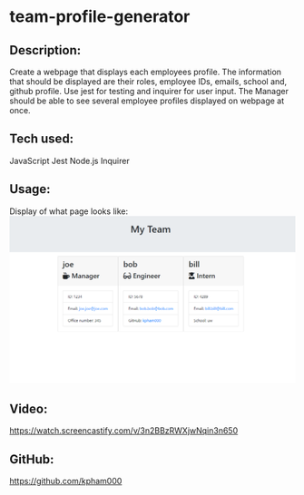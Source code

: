 # team-profile-generator

## Description:
Create a webpage that displays each employees profile. The information that should be displayed are their roles, employee IDs, emails, school and, github profile. Use jest for testing and inquirer for user input. The Manager should be able to see several employee profiles displayed on webpage at once. 

## Tech used:
JavaScript
Jest
Node.js
Inquirer

## Usage:

Display of what page looks like:
![Multiple profiles are displayed with information about the manager, engineer, or intern.](./img/team-prof-gen.png)

## Video:
https://watch.screencastify.com/v/3n2BBzRWXjwNqin3n650

## GitHub:

https://github.com/kpham000

